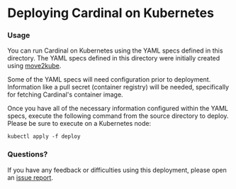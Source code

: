 # Deploying Cardinal on Kubernetes

### Usage
You can run Cardinal on Kubernetes using the YAML specs defined in this directory. The YAML specs defined in this
directory were initially created using [move2kube](https://move2kube.konveyor.io/).

Some of the YAML specs will need configuration prior to deployment. Information like a pull secret (container registry)
will be needed, specifically for fetching Cardinal's container image.

Once you have all of the necessary information configured within the YAML specs, execute the following command
from the source directory to deploy. Please be sure to execute on a Kubernetes node:

```
kubectl apply -f deploy
```

### Questions?
If you have any feedback or difficulties using this deployment, please open an [issue report](https://github.com/cardinal-dev/Cardinal/issues).